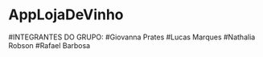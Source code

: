 # AppLojaDeVinho

#INTEGRANTES DO GRUPO:
#Giovanna Prates
#Lucas Marques
#Nathalia Robson
#Rafael Barbosa
